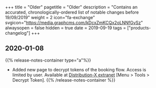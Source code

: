 +++
title = "Older"
pagetitle = "Older"
description = "Contains an accurated, chronologically-ordered list of notable changes before 19/09/2019"
weight = 2
icon="fa-exchange"
svgicon="https://media.graphcms.com/kDcxZmKCQx2oLNNfGvSz"
alwaysopen = false
hidden = true
date = 2019-09-19
tags = ["products-changelog"]
+++

## 2020-01-08
{{% release-notes-container type="a"%}}
- Added new page to decrypt tokens of the booking flow. Access is limited by user. Available at [Distribution-X extranet](https://travelb2b.xmltravelgate.com/) [Menu > Tools > Decrypt Token].
{{% /release-notes-container %}}
